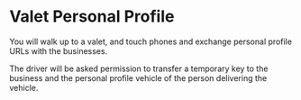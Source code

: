 # Valet Personal Profile

You will walk up to a valet, and touch phones and exchange personal profile URLs with the businesses.

The driver will be asked permission to transfer a temporary key to the business and the personal profile vehicle of the person delivering the vehicle.
